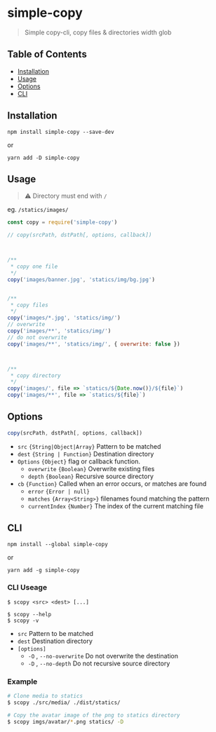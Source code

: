 # simple-copy

> Simple copy-cli, copy files & directories width glob



## Table of Contents

- [Installation](#Installation)
- [Usage](#Usage)
- [Options](#Options)
- [CLI](#CLI)




## Installation

```
npm install simple-copy --save-dev
```

or

```
yarn add -D simple-copy
```



## Usage

> ⚠️  Directory must end with `/` 

eg. `/statics/images/`

```js
const copy = require('simple-copy')

// copy(srcPath, dstPath[, options, callback])



/**
 * copy one file
 */
copy('images/banner.jpg', 'statics/img/bg.jpg')


/**
 * copy files
 */
copy('images/*.jpg', 'statics/img/')
// overwrite
copy('images/**', 'statics/img/')
// do not overwrite
copy('images/**', 'statics/img/', { overwrite: false })



/**
 * copy directory
 */
copy('images/', file => `statics/${Date.now()}/${file}`)
copy('images/**', file => `statics/${file}`)

```



## Options

```js
copy(srcPath, dstPath[, options, callback])
```

- `src` `{String|Object|Array}` Pattern to be matched
- `dest` `{String | Function}` Destination directory
- `Options` `{Object}` flag or callback function.
  - `overwrite` `{Boolean}`  Overwrite existing files
  - `depth` `{Boolean}`  Recursive source directory
- `cb` `{Function}` Called when an error occurs, or matches are found
  - `error` `{Error | null}`
  - `matches` `{Array<String>}` filenames found matching the pattern
  - `currentIndex` `{Number}` The index of the current matching file




## CLI


```
npm install --global simple-copy
```

or  

```
yarn add -g simple-copy
```


### CLI Useage

```
$ scopy <src> <dest> [...]

$ scopy --help
$ scopy -v
```

- `src`  Pattern to be matched
- `dest`  Destination directory
- `[options]`
  - `-O` , `--no-overwrite`  Do not overwrite the destination 
  - `-D` , `--no-depth`  Do not recursive source directory 



### Example

```bash
# Clone media to statics
$ scopy ./src/media/ ./dist/statics/

# Copy the avatar image of the png to statics directory
$ scopy imgs/avatar/*.png statics/ -D

```


